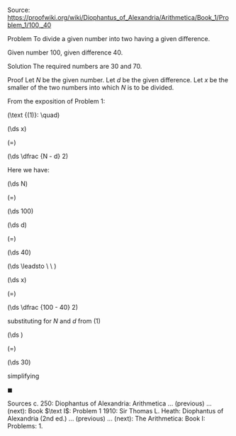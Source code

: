 # 

Source: https://proofwiki.org/wiki/Diophantus_of_Alexandria/Arithmetica/Book_1/Problem_1/100,_40



Problem
To divide a given number into two having a given difference.


Given number $100$, given difference $40$.


Solution
The required numbers are $30$ and $70$.


Proof
Let $N$ be the given number.
Let $d$ be the given difference.
Let $x$ be the smaller of the two numbers into which $N$ is to be divided.

From the exposition of Problem $1$:




\(\text {(1)}: \quad\)









\(\ds x\)

\(=\)







\(\ds \dfrac {N - d} 2\)










Here we have:














\(\ds N\)

\(=\)







\(\ds 100\)




















\(\ds d\)

\(=\)







\(\ds 40\)














\(\ds \leadsto \ \ \)





\(\ds x\)

\(=\)







\(\ds \dfrac {100 - 40} 2\)





substituting for $N$ and $d$ from $(1)$














\(\ds \)

\(=\)







\(\ds 30\)





simplifying



$\blacksquare$


Sources
c. 250: Diophantus of Alexandria: Arithmetica ... (previous) ... (next): Book $\text I$: Problem $1$
1910: Sir Thomas L. Heath: Diophantus of Alexandria (2nd ed.) ... (previous) ... (next): The Arithmetica: Book $\text {I}$: Problems: $1.$




